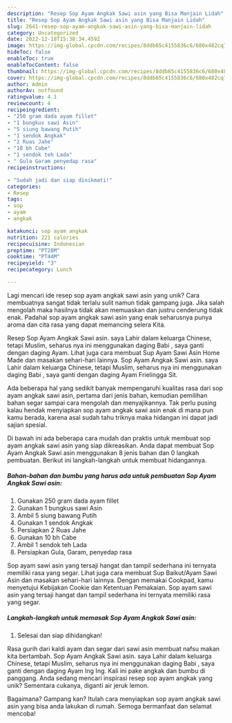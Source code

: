 ```yaml
---
description: "Resep Sop Ayam Angkak Sawi asin yang Bisa Manjain Lidah"
title: "Resep Sop Ayam Angkak Sawi asin yang Bisa Manjain Lidah"
slug: 2641-resep-sop-ayam-angkak-sawi-asin-yang-bisa-manjain-lidah
category: Uncategorized
date: 2022-12-18T15:38:34.459Z
image: https://img-global.cpcdn.com/recipes/8ddb65c4155836c6/680x482cq70/sop-ayam-angkak-sawi-asin-foto-resep-utama.jpg
hideToc: false
enableToc: true
enableTocContent: false
thumbnail: https://img-global.cpcdn.com/recipes/8ddb65c4155836c6/680x482cq70/sop-ayam-angkak-sawi-asin-foto-resep-utama.jpg
cover: https://img-global.cpcdn.com/recipes/8ddb65c4155836c6/680x482cq70/sop-ayam-angkak-sawi-asin-foto-resep-utama.jpg
author: Admin
authorAv: notfound
ratingvalue: 4.1
reviewcount: 4
recipeingredient:
- "250 gram dada ayam fillet"
- "1 bungkus sawi Asin"
- "5 siung bawang Putih"
- "1 sendok Angkak"
- "2 Ruas Jahe"
- "10 bh Cabe"
- "1 sendok teh Lada"
- " Gula Garam penyedap rasa"
recipeinstructions:

- "Sudah jadi dan siap dinikmati!"
categories:
- Resep
tags:
- sop
- ayam
- angkak

katakunci: sop ayam angkak 
nutrition: 221 calories
recipecuisine: Indonesian
preptime: "PT28M"
cooktime: "PT44M"
recipeyield: "3"
recipecategory: Lunch

---
```





Lagi mencari ide resep sop ayam angkak sawi asin yang unik? Cara membuatnya sangat tidak terlalu sulit namun tidak gampang juga. Jika salah mengolah maka hasilnya tidak akan memuaskan dan justru cenderung tidak enak. Padahal sop ayam angkak sawi asin yang enak seharusnya punya aroma dan cita rasa yang dapat memancing selera Kita.





Resep Sop Ayam Angkak Sawi asin. saya Lahir dalam keluarga Chinese, tetapi Muslim, seharus nya ini menggunakan daging Babi , saya ganti dengan daging Ayam. Lihat juga cara membuat Sup Ayam Sawi Asin Home Made dan masakan sehari-hari lainnya. Sop Ayam Angkak Sawi asin. saya Lahir dalam keluarga Chinese, tetapi Muslim, seharus nya ini menggunakan daging Babi , saya ganti dengan daging Ayam Frielingga Sit.

Ada beberapa hal yang sedikit banyak mempengaruhi kualitas rasa dari sop ayam angkak sawi asin, pertama dari jenis bahan, kemudian pemilihan bahan segar sampai cara mengolah dan menyajikannya. Tak perlu pusing kalau hendak menyiapkan sop ayam angkak sawi asin enak di mana pun kamu berada, karena asal sudah tahu triknya maka hidangan ini dapat jadi sajian spesial.






Di bawah ini ada beberapa cara mudah dan praktis untuk membuat sop ayam angkak sawi asin yang siap dikreasikan. Anda dapat membuat Sop Ayam Angkak Sawi asin menggunakan 8 jenis bahan dan 0 langkah pembuatan. Berikut ini langkah-langkah untuk membuat hidangannya.

<!--inarticleads1-->

##### Bahan-bahan dan bumbu yang harus ada untuk pembuatan Sop Ayam Angkak Sawi asin:

1. Gunakan 250 gram dada ayam fillet
1. Gunakan 1 bungkus sawi Asin
1. Ambil 5 siung bawang Putih
1. Gunakan 1 sendok Angkak
1. Persiapkan 2 Ruas Jahe
1. Gunakan 10 bh Cabe
1. Ambil 1 sendok teh Lada
1. Persiapkan  Gula, Garam, penyedap rasa


Sop ayam sawi asin yang tersaji hangat dan tampil sederhana ini ternyata memiliki rasa yang segar. Lihat juga cara membuat Sup Baikut/Ayam Sawi Asin dan masakan sehari-hari lainnya. Dengan memakai Cookpad, kamu menyetujui Kebijakan Cookie dan Ketentuan Pemakaian. Sop ayam sawi asin yang tersaji hangat dan tampil sederhana ini ternyata memiliki rasa yang segar. 

<!--inarticleads2-->

##### Langkah-langkah untuk memasak Sop Ayam Angkak Sawi asin:


1. Selesai dan siap dihidangkan!

Rasa gurih dari kaldi ayam dan segar dari sawi asin membuat nafsu makan kita bertambah. Sop Ayam Angkak Sawi asin. saya Lahir dalam keluarga Chinese, tetapi Muslim, seharus nya ini menggunakan daging Babi , saya ganti dengan daging Ayam Ing Ing. Kali ini pake angkak dan bumbu di panggang. Anda sedang mencari inspirasi resep sop ayam angkak yang unik? Sementara cukanya, diganti air jeruk lemon. 

Bagaimana? Gampang kan? Itulah cara menyiapkan sop ayam angkak sawi asin yang bisa anda lakukan di rumah. Semoga bermanfaat dan selamat mencoba!

